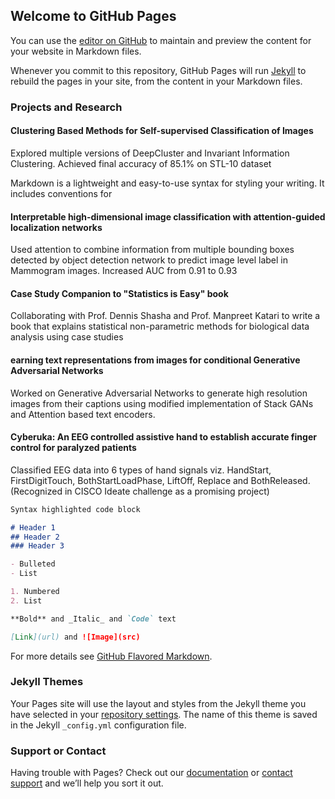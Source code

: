 ## Welcome to GitHub Pages

You can use the [editor on GitHub](https://github.com/SudarshiniTyagi/SudarshiniTyagi.github.io/edit/master/index.md) to maintain and preview the content for your website in Markdown files.

Whenever you commit to this repository, GitHub Pages will run [Jekyll](https://jekyllrb.com/) to rebuild the pages in your site, from the content in your Markdown files.

### Projects and Research

#### Clustering Based Methods for Self-supervised Classification of Images
Explored multiple versions of DeepCluster and Invariant Information Clustering. Achieved final accuracy of 85.1% on STL-10 dataset

Markdown is a lightweight and easy-to-use syntax for styling your writing. It includes conventions for

#### Interpretable high-dimensional image classification with attention-guided localization networks
Used attention to combine information from multiple bounding boxes detected by object detection network to predict image level label in Mammogram images. Increased AUC from 0.91 to 0.93
#### Case Study Companion to "Statistics is Easy" book
Collaborating with Prof. Dennis Shasha and Prof. Manpreet Katari to write a book that explains statistical non-parametric methods for biological data analysis using case studies
#### earning text representations from images for conditional Generative Adversarial Networks
Worked on Generative Adversarial Networks to generate high resolution images from their captions using modified implementation of Stack GANs and Attention based text encoders.
#### Cyberuka: An EEG controlled assistive hand to establish accurate finger control for paralyzed patients
Classified EEG data into 6 types of hand signals viz. HandStart, FirstDigitTouch, BothStartLoadPhase, LiftOff, Replace and BothReleased. (Recognized in CISCO Ideate challenge as a promising project)

```markdown
Syntax highlighted code block

# Header 1
## Header 2
### Header 3

- Bulleted
- List

1. Numbered
2. List

**Bold** and _Italic_ and `Code` text

[Link](url) and ![Image](src)
```

For more details see [GitHub Flavored Markdown](https://guides.github.com/features/mastering-markdown/).

### Jekyll Themes

Your Pages site will use the layout and styles from the Jekyll theme you have selected in your [repository settings](https://github.com/SudarshiniTyagi/SudarshiniTyagi.github.io/settings). The name of this theme is saved in the Jekyll `_config.yml` configuration file.

### Support or Contact

Having trouble with Pages? Check out our [documentation](https://help.github.com/categories/github-pages-basics/) or [contact support](https://github.com/contact) and we’ll help you sort it out.

